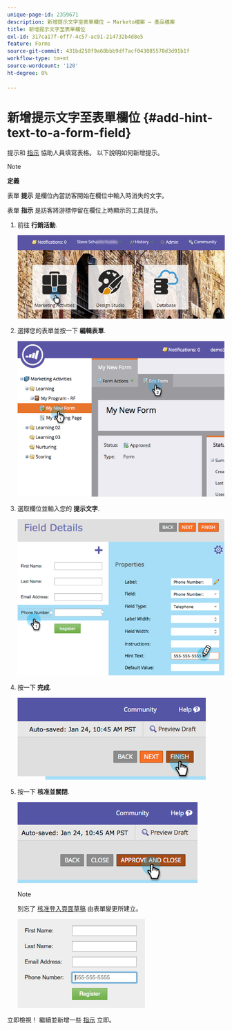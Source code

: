 ```yaml
---
unique-page-id: 2359671
description: 新增提示文字至表單欄位 — Marketo檔案 — 產品檔案
title: 新增提示文字至表單欄位
exl-id: 317ca17f-eff7-4c57-ac91-214732b4d8e5
feature: Forms
source-git-commit: 431bd258f9a68bbb9df7acf043085578d3d91b1f
workflow-type: tm+mt
source-wordcount: '120'
ht-degree: 0%

---
```


# 新增提示文字至表單欄位 {#add-hint-text-to-a-form-field}

提示和 [指示](/help/marketo/product-docs/demand-generation/forms/form-fields/add-tooltip-instructions-to-a-form-field.md) 協助人員填寫表格。 以下說明如何新增提示。

>[!NOTE]
>
>**定義**
>
>表單 **提示** 是欄位內當訪客開始在欄位中輸入時消失的文字。
>
>表單 **指示** 是訪客將游標停留在欄位上時顯示的工具提示。

1. 前往 **行銷活動**.

   ![](assets/login-marketing-activities-5.png)

1. 選擇您的表單並按一下 **編輯表單**.

   ![](assets/image2014-9-15-13-3a54-3a6.png)

1. 選取欄位並輸入您的 **提示文字**.

   ![](assets/image2014-9-15-13-3a53-3a58.png)

1. 按一下 **完成**.

   ![](assets/image2014-9-15-13-3a53-3a36.png)

1. 按一下 **核准並關閉**.

   ![](assets/image2014-9-15-13-3a53-3a29.png)

   >[!NOTE]
   >
   >別忘了 [核准登入頁面草稿](/help/marketo/product-docs/demand-generation/landing-pages/understanding-landing-pages/approve-unapprove-or-delete-a-landing-page.md) 由表單變更所建立。

   ![](assets/image2014-9-15-13-3a53-3a23.png)

立即檢視！ 繼續並新增一些 [指示](add-tooltip-instructions-to-a-form-field.md) 立即。
